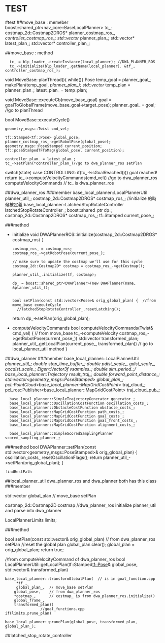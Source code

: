 TEST
=======================================
#test
##move_base : memeber
      boost::shared_ptr<nav_core::BaseLocalPlanner> tc_;
      costmap_2d::Costmap2DROS* planner_costmap_ros_, *controller_costmap_ros_;
      std::vector<Pose>* planner_plan_;
      std::vector<Pose>* latest_plan_;
      std::vector<Pose>* controller_plan_;


##move_base : method

      tc_ = blp_loader_.createInstance(local_planner); //DWA_PLANNER_ROS
      tc_->initialize(blp_loader_.getName(local_planner), &tf_, controller_costmap_ros_);




void MoveBase::planThread(){
	while(){
		Pose temp_goal = planner_goal_;
		makePlan(temp_goal, *planner_plan_);
		std::vector<Pose>* temp_plan = planner_plan_;
		latest_plan_ = temp_plan;



void MoveBase::executeCb(move_base_goal)
	goal = goalToGlobalFrame(move_base_goal->target_pose);
	planner_goal_ = goal; //go to planThread



bool MoveBase::executeCycle()

	geometry_msgs::Twist cmd_vel;

	tf::Stamped<tf::Pose> global_pose;
	planner_costmap_ros_->getRobotPose(global_pose);
	geometry_msgs::PoseStamped current_position;
	tf::poseStampedTFToMsg(global_pose, current_position);

	controller_plan_ = latest_plan_;
	tc_->setPlan(*controller_plan_)//go to dwa_planner_ros setPlan

switch(state)
	case CONTROLLING:
		if(tc_->isGoalReached()))
			goal reached!
			return
		tc_->computeVelocityCommands(cmd_vel)) //go to dwa_planner_ros computeVelocityCommands
						       // tc_ is dwa_planner_ros		

##dwa_planner_ros
###member
      base_local_planner::LocalPlannerUtil planner_util_;
      costmap_2d::Costmap2DROS* costmap_ros_; //initialize 的時候被定義
      base_local_planner::LatchedStopRotateController latchedStopRotateController_;
      boost::shared_ptr<DWAPlanner> dp_; 
      costmap_2d::Costmap2DROS* costmap_ros_;
      tf::Stamped<Pose> current_pose_;



###method

* initialize
  void DWAPlannerROS::initialize(costmap_2d::Costmap2DROS* costmap_ros) {

      costmap_ros_ = costmap_ros;
      costmap_ros_->getRobotPose(current_pose_);

      // make sure to update the costmap we'll use for this cycle
      costmap_2d::Costmap2D* costmap = costmap_ros_->getCostmap();

      planner_util_.initialize(tf, costmap);

      dp_ = boost::shared_ptr<DWAPlanner>(new DWAPlanner(name, &planner_util_));


      bool setPlan(const std::vector<Pose>& orig_global_plan) {  //from move_base executeCycle
      	//latchedStopRotateController_.resetLatching();
	return dp_->setPlan(orig_global_plan);

* computeVelocityCommands
      bool computeVelocityCommands(Twist& cmd_vel) { // from move_base tc_->computeVelocity
	  costmap_ros_->getRobotPose(current_pose_))
	  std::vector<Pose> transformed_plan;
	  planner_util_.getLocalPlan(current_pose_, transformed_plan)) // go to local_planner_util method
  }



##dwa_planner
###member
      base_local_planner::LocalPlannerUtil *planner_util_;
      double stop_time_buffer_; 
      double pdist_scale_, gdist_scale_, occdist_scale_;
      Eigen::Vector3f vsamples_;
      double sim_period_;/
      base_local_planner::Trajectory result_traj_;
      double forward_point_distance_;
      std::vector<geometry_msgs::PoseStamped> global_plan_;
      pcl::PointCloud<base_local_planner::MapGridCostPoint>* traj_cloud_;
      pcl_ros::Publisher<base_local_planner::MapGridCostPoint> traj_cloud_pub_;

      base_local_planner::SimpleTrajectoryGenerator generator_;
      base_local_planner::OscillationCostFunction oscillation_costs_;
      base_local_planner::ObstacleCostFunction obstacle_costs_;
      base_local_planner::MapGridCostFunction path_costs_;
      base_local_planner::MapGridCostFunction goal_costs_;
      base_local_planner::MapGridCostFunction goal_front_costs_;
      base_local_planner::MapGridCostFunction alignment_costs_;

      base_local_planner::SimpleScoredSamplingPlanner scored_sampling_planner_;


###method
      bool DWAPlanner::setPlan(const std::vector<geometry_msgs::PoseStamped>& orig_global_plan) {
    	oscillation_costs_.resetOscillationFlags();
    	return planner_util_->setPlan(orig_global_plan);
      }


	findBestPath


##local_planner_util dwa_planner_ros and dwa_planner both has this class
###member

  std::vector<Pose> global_plan // move_base setPlan

  costmap_2d::Costmap2D costmap //dwa_planner_ros initialize planner_util and parse into dwa_planner 

  LocalPlannerLimits limits;


###method


bool setPlan(const std::vector<Pose>& orig_global_plan) // from dwa_planner_ros setPlan
  //reset the global plan
  global_plan.clear();
  global_plan = orig_global_plan;
  return true;



//from computeVelocityCommand of dwa_planner_ros
bool LocalPlannerUtil::getLocalPlan(tf::Stamped<tf::Pose>& global_pose, std::vector<Pose>& transformed_plan) 

	base_local_planner::transformGlobalPlan(  // is in goal_function.cpp
     	 *tf_,
     	 global_plan_,  // move_base setPlan
      	global_pose,    // from dwa_planner_ros
      	*costmap_,      // costmap_ is from dwa_planner_ros.initialize()
      	global_frame_,
      	transformed_plan))
					//goal_functions.cpp 
    if(limits.prune_plan) 

    base_local_planner::prunePlan(global_pose, transformed_plan, global_plan_);
 

##latched_stop_rotate_controller







